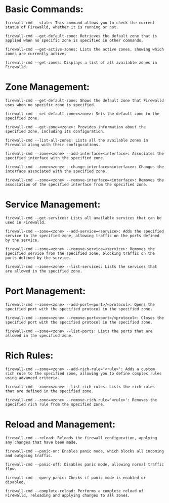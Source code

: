# Basic Commands:
    firewall-cmd --state: This command allows you to check the current status of Firewalld, whether it is running or not.
    
    firewall-cmd --get-default-zone: Retrieves the default zone that is applied when no specific zone is specified in other commands.
    
    firewall-cmd --get-active-zones: Lists the active zones, showing which zones are currently active.
    
    firewall-cmd --get-zones: Displays a list of all available zones in Firewalld.
    
# Zone Management:
    firewall-cmd --get-default-zone: Shows the default zone that Firewalld uses when no specific zone is specified.
    
    firewall-cmd --set-default-zone=<zone>: Sets the default zone to the specified zone.
    
    firewall-cmd --get-zone=<zone>: Provides information about the specified zone, including its configuration.
    
    firewall-cmd --list-all-zones: Lists all the available zones in Firewalld along with their configurations.
    
    firewall-cmd --zone=<zone> --add-interface=<interface>: Associates the specified interface with the specified zone.
    
    firewall-cmd --zone=<zone> --change-interface=<interface>: Changes the interface associated with the specified zone.
    
    firewall-cmd --zone=<zone> --remove-interface=<interface>: Removes the association of the specified interface from the specified zone.

# Service Management:
    firewall-cmd --get-services: Lists all available services that can be used in Firewalld.
    
    firewall-cmd --zone=<zone> --add-service=<service>: Adds the specified service to the specified zone, allowing traffic on the ports defined by the service.
    
    firewall-cmd --zone=<zone> --remove-service=<service>: Removes the specified service from the specified zone, blocking traffic on the ports defined by the service.
    
    firewall-cmd --zone=<zone> --list-services: Lists the services that are allowed in the specified zone.

# Port Management:
    firewall-cmd --zone=<zone> --add-port=<port>/<protocol>: Opens the specified port with the specified protocol in the specified zone.
    
    firewall-cmd --zone=<zone> --remove-port=<port>/<protocol>: Closes the specified port with the specified protocol in the specified zone.
    
    firewall-cmd --zone=<zone> --list-ports: Lists the ports that are allowed in the specified zone.

# Rich Rules:
    firewall-cmd --zone=<zone> --add-rich-rule='<rule>': Adds a custom rich rule to the specified zone, allowing you to define complex rules using advanced criteria.
    
    firewall-cmd --zone=<zone> --list-rich-rules: Lists the rich rules that are defined in the specified zone.
    
    firewall-cmd --zone=<zone> --remove-rich-rule='<rule>': Removes the specified rich rule from the specified zone.
# Reload and Management:
    firewall-cmd --reload: Reloads the firewall configuration, applying any changes that have been made.
    
    firewall-cmd --panic-on: Enables panic mode, which blocks all incoming and outgoing traffic.
    
    firewall-cmd --panic-off: Disables panic mode, allowing normal traffic flow.
    
    firewall-cmd --query-panic: Checks if panic mode is enabled or disabled.
    
    firewall-cmd --complete-reload: Performs a complete reload of Firewalld, reloading and applying changes to all zones.
